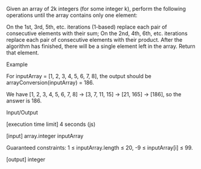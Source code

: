 Given an array of 2k integers (for some integer k), perform the following operations until the array contains only one element:

On the 1st, 3rd, 5th, etc. iterations (1-based) replace each pair of consecutive elements with their sum;
On the 2nd, 4th, 6th, etc. iterations replace each pair of consecutive elements with their product.
After the algorithm has finished, there will be a single element left in the array. Return that element.

Example

For inputArray = [1, 2, 3, 4, 5, 6, 7, 8], the output should be
arrayConversion(inputArray) = 186.

We have [1, 2, 3, 4, 5, 6, 7, 8] -> [3, 7, 11, 15] -> [21, 165] -> [186], so the answer is 186.

Input/Output

[execution time limit] 4 seconds (js)

[input] array.integer inputArray

Guaranteed constraints:
1 ≤ inputArray.length ≤ 20,
-9 ≤ inputArray[i] ≤ 99.

[output] integer
